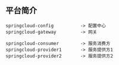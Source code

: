 ## 平台简介

    springcloud-config          -> 配置中心
    springcloud-gateway         -> 网关
    
    springcloud-consumer        -> 服务消费方
    springcloud-provider1       -> 服务提供方1     
    springcloud-provider2       -> 服务提供方2
